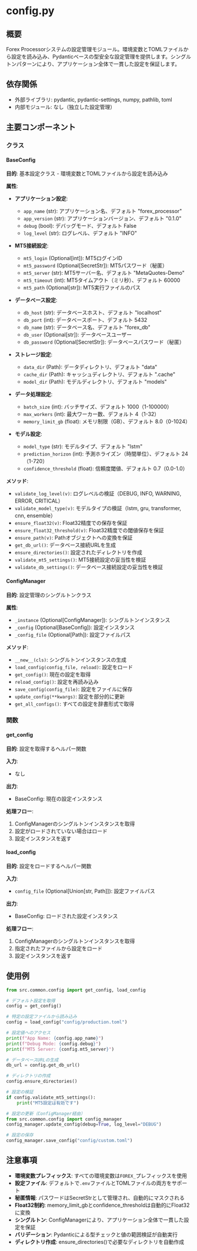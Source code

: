 # config.py

## 概要
Forex Processorシステムの設定管理モジュール。環境変数とTOMLファイルから設定を読み込み、Pydanticベースの型安全な設定管理を提供します。シングルトンパターンにより、アプリケーション全体で一貫した設定を保証します。

## 依存関係
- 外部ライブラリ: pydantic, pydantic-settings, numpy, pathlib, toml
- 内部モジュール: なし（独立した設定管理）

## 主要コンポーネント

### クラス

#### BaseConfig
**目的**: 基本設定クラス - 環境変数とTOMLファイルから設定を読み込み

**属性**:
- **アプリケーション設定**:
  - `app_name` (str): アプリケーション名、デフォルト "forex_processor"
  - `app_version` (str): アプリケーションバージョン、デフォルト "0.1.0"
  - `debug` (bool): デバッグモード、デフォルト False
  - `log_level` (str): ログレベル、デフォルト "INFO"

- **MT5接続設定**:
  - `mt5_login` (Optional[int]): MT5ログインID
  - `mt5_password` (Optional[SecretStr]): MT5パスワード（秘匿）
  - `mt5_server` (str): MT5サーバー名、デフォルト "MetaQuotes-Demo"
  - `mt5_timeout` (int): MT5タイムアウト（ミリ秒）、デフォルト 60000
  - `mt5_path` (Optional[str]): MT5実行ファイルのパス

- **データベース設定**:
  - `db_host` (str): データベースホスト、デフォルト "localhost"
  - `db_port` (int): データベースポート、デフォルト 5432
  - `db_name` (str): データベース名、デフォルト "forex_db"
  - `db_user` (Optional[str]): データベースユーザー
  - `db_password` (Optional[SecretStr]): データベースパスワード（秘匿）

- **ストレージ設定**:
  - `data_dir` (Path): データディレクトリ、デフォルト "data"
  - `cache_dir` (Path): キャッシュディレクトリ、デフォルト ".cache"
  - `model_dir` (Path): モデルディレクトリ、デフォルト "models"

- **データ処理設定**:
  - `batch_size` (int): バッチサイズ、デフォルト 1000（1-100000）
  - `max_workers` (int): 最大ワーカー数、デフォルト 4（1-32）
  - `memory_limit_gb` (float): メモリ制限（GB）、デフォルト 8.0（0-1024）

- **モデル設定**:
  - `model_type` (str): モデルタイプ、デフォルト "lstm"
  - `prediction_horizon` (int): 予測ホライズン（時間単位）、デフォルト 24（1-720）
  - `confidence_threshold` (float): 信頼度閾値、デフォルト 0.7（0.0-1.0）

**メソッド**:
- `validate_log_level(v)`: ログレベルの検証（DEBUG, INFO, WARNING, ERROR, CRITICAL）
- `validate_model_type(v)`: モデルタイプの検証（lstm, gru, transformer, cnn, ensemble）
- `ensure_float32(v)`: Float32精度での保存を保証
- `ensure_float32_threshold(v)`: Float32精度での閾値保存を保証
- `ensure_path(v)`: Pathオブジェクトへの変換を保証
- `get_db_url()`: データベース接続URLを生成
- `ensure_directories()`: 設定されたディレクトリを作成
- `validate_mt5_settings()`: MT5接続設定の妥当性を検証
- `validate_db_settings()`: データベース接続設定の妥当性を検証

#### ConfigManager
**目的**: 設定管理のシングルトンクラス

**属性**:
- `_instance` (Optional[ConfigManager]): シングルトンインスタンス
- `_config` (Optional[BaseConfig]): 設定インスタンス
- `_config_file` (Optional[Path]): 設定ファイルパス

**メソッド**:
- `__new__(cls)`: シングルトンインスタンスの生成
- `load_config(config_file, reload)`: 設定をロード
- `get_config()`: 現在の設定を取得
- `reload_config()`: 設定を再読み込み
- `save_config(config_file)`: 設定をファイルに保存
- `update_config(**kwargs)`: 設定を部分的に更新
- `get_all_configs()`: すべての設定を辞書形式で取得

### 関数

#### get_config
**目的**: 設定を取得するヘルパー関数

**入力**:
- なし

**出力**:
- BaseConfig: 現在の設定インスタンス

**処理フロー**:
1. ConfigManagerのシングルトンインスタンスを取得
2. 設定がロードされていない場合はロード
3. 設定インスタンスを返す

#### load_config
**目的**: 設定をロードするヘルパー関数

**入力**:
- `config_file` (Optional[Union[str, Path]]): 設定ファイルパス

**出力**:
- BaseConfig: ロードされた設定インスタンス

**処理フロー**:
1. ConfigManagerのシングルトンインスタンスを取得
2. 指定されたファイルから設定をロード
3. 設定インスタンスを返す

## 使用例
```python
from src.common.config import get_config, load_config

# デフォルト設定を取得
config = get_config()

# 特定の設定ファイルから読み込み
config = load_config("config/production.toml")

# 設定値へのアクセス
print(f"App Name: {config.app_name}")
print(f"Debug Mode: {config.debug}")
print(f"MT5 Server: {config.mt5_server}")

# データベースURLの生成
db_url = config.get_db_url()

# ディレクトリの作成
config.ensure_directories()

# 設定の検証
if config.validate_mt5_settings():
    print("MT5設定は有効です")

# 設定の更新（ConfigManager経由）
from src.common.config import config_manager
config_manager.update_config(debug=True, log_level="DEBUG")

# 設定の保存
config_manager.save_config("config/custom.toml")
```

## 注意事項
- **環境変数プレフィックス**: すべての環境変数は`FOREX_`プレフィックスを使用
- **設定ファイル**: デフォルトで`.env`ファイルとTOMLファイルの両方をサポート
- **秘匿情報**: パスワードはSecretStrとして管理され、自動的にマスクされる
- **Float32制約**: memory_limit_gbとconfidence_thresholdは自動的にFloat32に変換
- **シングルトン**: ConfigManagerにより、アプリケーション全体で一貫した設定を保証
- **バリデーション**: Pydanticによる型チェックと値の範囲検証が自動実行
- **ディレクトリ作成**: ensure_directories()で必要なディレクトリを自動作成